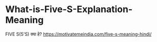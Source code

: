# What-is-Five-S-Explanation-Meaning
FIVE S(5'S) क्या हे? https://motivatemeindia.com/five-s-meaning-hindi/
